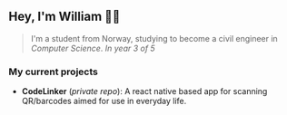 ## Hey, I'm William 👋🏼

> I'm a student from Norway, studying to become a civil engineer in *Computer Science*.
> *In year 3 of 5*

### My current projects
- **CodeLinker** (*private repo*): A react native based app for scanning QR/barcodes aimed for use in everyday life.

<!-- 
---

[![GitHub Streak](https://github-readme-streak-stats.herokuapp.com?user=williamsaether&theme=dark&ring=fb4362&file=fb4362&currStreakNum=fb4362&currStreakLabel=fb4362&hide_border=true)](https://git.io/streak-stats)
[![Your GitHub stats](https://github-readme-stats.vercel.app/api?username=williamsaether&hide_border=true&show_icons=true&bg_color=151515&title_color=fb4362&icon_color=fb4362&text_bold=false&text_color=9e9e9e) --> 

